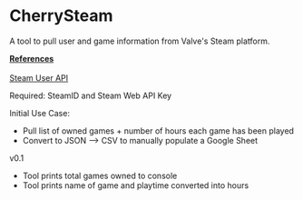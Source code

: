 # CherrySteam
A tool to pull user and game information from Valve's Steam platform. 

<b><u>References</u></b>
<br></br>
<a href="https://developer.valvesoftware.com/wiki/Steam_Web_API#GetPlayerSummaries_.28v0001.29">Steam User API</a>

Required: SteamID and Steam Web API Key

Initial Use Case:
- Pull list of owned games + number of hours each game has been played
- Convert to JSON --> CSV to manually populate a Google Sheet

v0.1
- Tool prints total games owned to console
- Tool prints name of game and playtime converted into hours
